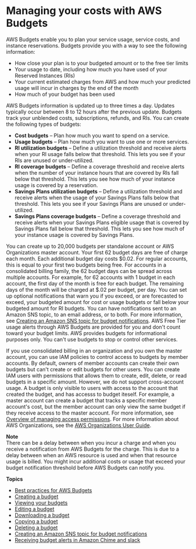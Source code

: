 # Managing your costs with AWS Budgets<a name="budgets-managing-costs"></a>

AWS Budgets enable you to plan your service usage, service costs, and instance reservations\. Budgets provide you with a way to see the following information:
+ How close your plan is to your budgeted amount or to the free tier limits
+ Your usage to date, including how much you have used of your Reserved Instances \(RIs\)
+ Your current estimated charges from AWS and how much your predicted usage will incur in charges by the end of the month
+ How much of your budget has been used

AWS Budgets information is updated up to three times a day\. Updates typically occur between 8 to 12 hours after the previous update\. Budgets track your unblended costs, subscriptions, refunds, and RIs\. You can create the following types of budgets:
+ **Cost budgets** – Plan how much you want to spend on a service\.
+ **Usage budgets** – Plan how much you want to use one or more services\.
+ **RI utilization budgets** – Define a utilization threshold and receive alerts when your RI usage falls below that threshold\. This lets you see if your RIs are unused or under\-utilized\.
+ **RI coverage budgets** – Define a coverage threshold and receive alerts when the number of your instance hours that are covered by RIs fall below that threshold\. This lets you see how much of your instance usage is covered by a reservation\.
+ **Savings Plans utilization budgets** – Define a utilization threshold and receive alerts when the usage of your Savings Plans falls below that threshold\. This lets you see if your Savings Plans are unused or under\-utilized\.
+ **Savings Plans coverage budgets** – Define a coverage threshold and receive alerts when your Savings Plans eligible usage that is covered by Savings Plans fall below that threshold\. This lets you see how much of your instance usage is covered by Savings Plans\.

You can create up to 20,000 budgets per standalone account or AWS Organizations master account\. Your first 62 budget days are free of charge each month\. Each additional budget day costs $0\.02\. For regular accounts, this is equal to your first two budgets being free\. For accounts in a consolidated billing family, the 62 budget days can be spread across multiple accounts\. For example, for 62 accounts with 1 budget in each account, the first day of the month is free for each budget\. The remaining days of the month will be charged at $\.02 per budget, per day\. You can set up optional notifications that warn you if you exceed, or are forecasted to exceed, your budgeted amount for cost or usage budgets or fall below your budgeted amount for RI budgets\. You can have notifications sent to an Amazon SNS topic, to an email address, or to both\. For more information, see [Creating an Amazon SNS topic for budget notifications](budgets-sns-policy.md)\. AWS Free Tier usage alerts through AWS Budgets are provided for you and don't count toward your budget limits\. AWS provides budgets for informational purposes only\. You can't use budgets to stop or control other services\.

If you use consolidated billing in an organization and you own the master account, you can use IAM policies to control access to budgets by member accounts\. By default, owners of member accounts can create their own budgets but can't create or edit budgets for other users\. You can create IAM users with permissions that allows them to create, edit, delete, or read budgets in a specific amount\. However, we do not support cross\-account usage\. A budget is only visible to users with access to the account that created the budget, and has accesss to budget iteself\. For example, a master account can create a budget that tracks a specific member account's cost, but the member account can only view the same budget if they receive access to the master account\. For more information, see [Overview of managing access permissions](control-access-billing.md)\. For more information about AWS Organizations, see the [AWS Organizations User Guide](https://docs.aws.amazon.com/organizations/latest/userguide/)\.

**Note**  
There can be a delay between when you incur a charge and when you receive a notification from AWS Budgets for the charge\. This is due to a delay between when an AWS resource is used and when that resource usage is billed\. You might incur additional costs or usage that exceed your budget notification threshold before AWS Budgets can notify you\.

**Topics**
+ [Best practices for AWS Budgets](budgets-best-practices.md)
+ [Creating a budget](budgets-create.md)
+ [Viewing your budgets](budgets-view.md)
+ [Editing a budget](budgets-edit.md)
+ [Downloading a budget](budgets-export.md)
+ [Copying a budget](budgets-copy.md)
+ [Deleting a budget](budgets-delete.md)
+ [Creating an Amazon SNS topic for budget notifications](budgets-sns-policy.md)
+ [Receiving budget alerts in Amazon Chime and slack](sns-alert-chime.md)